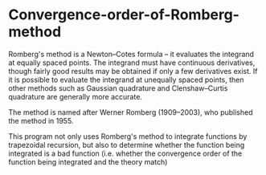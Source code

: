 # Convergence-order-of-Romberg-method

Romberg's method is a Newton–Cotes formula – it evaluates the integrand at equally spaced points. The integrand must have continuous derivatives, though fairly good results may be obtained if only a few derivatives exist. If it is possible to evaluate the integrand at unequally spaced points, then other methods such as Gaussian quadrature and Clenshaw–Curtis quadrature are generally more accurate.

The method is named after Werner Romberg (1909–2003), who published the method in 1955.

This program not only uses Romberg's method to integrate functions by trapezoidal recursion, but also to determine whether the function being integrated is a bad function (i.e. whether the convergence order of the function being integrated and the theory match)
